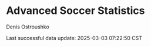 # Advanced Soccer Statistics
Denis Ostroushko

<!-- gfm -->

Last successful data update: 2025-03-03 07:22:50 CST

